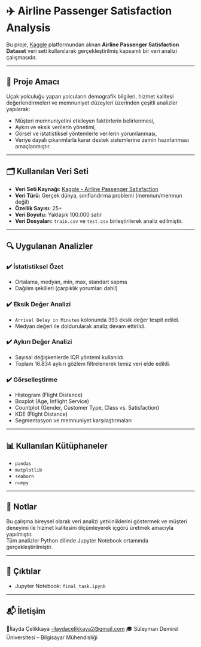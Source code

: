 # ✈️ Airline Passenger Satisfaction Analysis

Bu proje, [Kaggle](https://www.kaggle.com/datasets/teejmahal20/airline-passenger-satisfaction) platformundan alınan **Airline Passenger Satisfaction Dataset** veri seti kullanılarak gerçekleştirilmiş kapsamlı bir veri analizi çalışmasıdır.

---

## 📌 Proje Amacı

Uçak yolculuğu yapan yolcuların demografik bilgileri, hizmet kalitesi değerlendirmeleri ve memnuniyet düzeyleri üzerinden çeşitli analizler yapılarak:

- Müşteri memnuniyetini etkileyen faktörlerin belirlenmesi,
- Aykırı ve eksik verilerin yönetimi,
- Görsel ve istatistiksel yöntemlerle verilerin yorumlanması,
- Veriye dayalı çıkarımlarla karar destek sistemlerine zemin hazırlanması amaçlanmıştır.

---

## 🗂️ Kullanılan Veri Seti

- **Veri Seti Kaynağı:** [Kaggle - Airline Passenger Satisfaction](https://www.kaggle.com/datasets/teejmahal20/airline-passenger-satisfaction)
- **Veri Türü:** Gerçek dünya, sınıflandırma problemi (memnun/memnun değil)
- **Özellik Sayısı:** 25+
- **Veri Boyutu:** Yaklaşık 100.000 satır
- **Veri Dosyaları:** `train.csv` ve `test.csv` birleştirilerek analiz edilmiştir.

---

## 🔍 Uygulanan Analizler

### ✔️ İstatistiksel Özet
- Ortalama, medyan, min, max, standart sapma
- Dağılım şekilleri (çarpıklık yorumları dahil)

### ✔️ Eksik Değer Analizi
- `Arrival Delay in Minutes` kolonunda 393 eksik değer tespit edildi.
- Medyan değeri ile doldurularak analiz devam ettirildi.

### ✔️ Aykırı Değer Analizi
- Sayısal değişkenlerde IQR yöntemi kullanıldı.
- Toplam 16.834 aykırı gözlem filtrelenerek temiz veri elde edildi.

### ✔️ Görselleştirme
- Histogram (Flight Distance)
- Boxplot (Age, Inflight Service)
- Countplot (Gender, Customer Type, Class vs. Satisfaction)
- KDE (Flight Distance)
- Segmentasyon ve memnuniyet karşılaştırmaları

---

## 📊 Kullanılan Kütüphaneler

- `pandas`
- `matplotlib`
- `seaborn`
- `numpy`

---

## 📝 Notlar

Bu çalışma bireysel olarak veri analizi yetkinliklerini göstermek ve müşteri deneyimi ile hizmet kalitesini ölçümleyerek içgörü üretmek amacıyla yapılmıştır.  
Tüm analizler Python dilinde Jupyter Notebook ortamında gerçekleştirilmiştir.

---

## 📁 Çıktılar

- Jupyter Notebook: `final_task.ipynb`

---

## 📬 İletişim

📧İlayda Çelikkaya -ilaydacelikkaya2@gmail.com
🎓 Süleyman Demirel Üniversitesi – Bilgisayar Mühendisliği  
